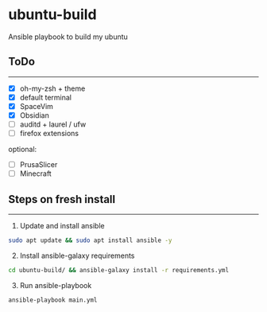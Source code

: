 # ubuntu-build
Ansible playbook to build my ubuntu

## ToDo
----
- [x] oh-my-zsh + theme
- [x] default terminal
- [x] SpaceVim
- [x] Obsidian
- [ ] auditd + laurel / ufw
- [ ] firefox extensions

optional:

- [ ] PrusaSlicer
- [ ] Minecraft

## Steps on fresh install
----
1. Update and install ansible
```sh
sudo apt update && sudo apt install ansible -y
```

2. Install ansible-galaxy requirements
```sh
cd ubuntu-build/ && ansible-galaxy install -r requirements.yml
```

3. Run ansible-playbook
```sh
ansible-playbook main.yml
```

